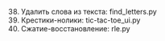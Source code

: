 38. Удалить слова из текста: find_letters.py
392. Крестики-нолики: tic-tac-toe_ui.py
40. Сжатие-восстановление: rle.py 